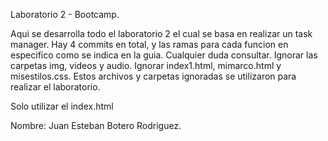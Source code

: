 Laboratorio 2 - Bootcamp.

Aqui se desarrolla todo el laboratorio 2 el cual se basa en realizar un task manager. Hay 4 commits en total, y las ramas para cada funcion en especifico como se indica en la guia. Cualquier duda consultar.
Ignorar las carpetas img, videos y audio.
Ignorar index1.html, mimarco.html y misestilos.css.
Estos archivos y carpetas ignoradas se utilizaron para realizar el laboratorio. 

Solo utilizar el index.html

Nombre: Juan Esteban Botero Rodriguez.
